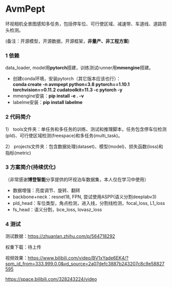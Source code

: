 # AvmPept
环视相机全景图感知多任务，包括停车位、可行使区域、减速带、车道线、道路箭头检测。

(备注：开源模型，开源数据，开源框架，**非量产、非工程方案**)


### 1 依赖
data_loader, model用**pytorch**搭建，训练测试runner用**mmengine**搭建。

- 创建conda环境，安装pytorch（其它版本应该也行）：  
**conda create -n avmpept python=3.8 pytorch==1.10.1 torchvision==0.11.2 cudatoolkit=11.3 -c pytorch -y**
- mmengine安装：**pip install -e . -v**
- labelme安装：**pip install labelme**



### 2 代码简介
1） tools文件夹：单任务和多任务的训练、测试和推理脚本，任务包含停车位检测(pld)、可行使区域检测(freespace)和多任务(multi_task)。

2） projects文件夹：包含数据处理(dataset)、模型(model)、损失函数(loss)和指标(metric)

### 3 方案简介(持续优化)
（非常感谢**博登智能**分享提供的环视泊车数据集，本人仅在学习中使用）
- 数据增强：亮度调节、旋转、翻转
- backbone+neck：resnet18, FPN,  尝试使用ASPP(语义分割deeplabv3)
- pld_head：车位类型，角点检测，进入线，分割线检测，focal_loss, L1_loss
- fs_head：语义分割，bce_loss, lovasz_loss

### 4 测试
测试数据：https://zhuanlan.zhihu.com/p/564718292

权重下载：待上传

视频效果：https://www.bilibili.com/video/BV1xYade6EK4/?spm_id_from=333.999.0.0&vd_source=2a07defc3887b243207c8c9e58827595

https://space.bilibili.com/328243224/video